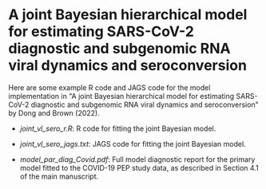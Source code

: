 # A joint Bayesian hierarchical model for estimating SARS-CoV-2 diagnostic and subgenomic RNA viral dynamics and seroconversion

Here are some example R code and JAGS code for the model implementation in "A joint Bayesian hierarchical model for estimating SARS-CoV-2 diagnostic and subgenomic RNA viral dynamics and seroconversion" by Dong and Brown (2022). 

- *joint_vl_sero_r.R*: R code for fitting the joint Bayesian model. 

- *joint_vl_sero_jags.txt*: JAGS code for fitting the joint Bayesian model. 

- *model_par_diag_Covid.pdf*: Full model diagnostic report for the primary model fitted to the COVID-19 PEP study data, as described in Section 4.1 of the main manuscript. 
